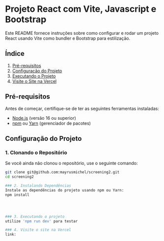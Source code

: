 # Projeto React com Vite, Javascript e Bootstrap

Este README fornece instruções sobre como configurar e rodar um projeto React usando Vite como bundler e Bootstrap para estilização.

## Índice

1. [Pré-requisitos](#pré-requisitos)
2. [Configuração do Projeto](#configuração-do-projeto)
3. [Executando o Projeto](#executando-o-projeto)
4. [Visite o Site na Vercel](#visite-o-site-na-vercel)

## Pré-requisitos

Antes de começar, certifique-se de ter as seguintes ferramentas instaladas:

- [Node.js](https://nodejs.org/) (versão 16 ou superior)
- [npm](https://www.npmjs.com/) ou [Yarn](https://yarnpkg.com/) (gerenciador de pacotes)

## Configuração do Projeto

### 1. Clonando o Repositório

Se você ainda não clonou o repositório, use o seguinte comando:

```bash
git clone git@github.com:mayrusmichel/screening2.git
cd screening2

### 2. Instalando Dependências
Instale as dependências do projeto usando npm ou Yarn:
npm install




### 3. Executando o projeto
utilize 'npm run dev' para testar

### 4. Visite o site na Vercel
link: 

